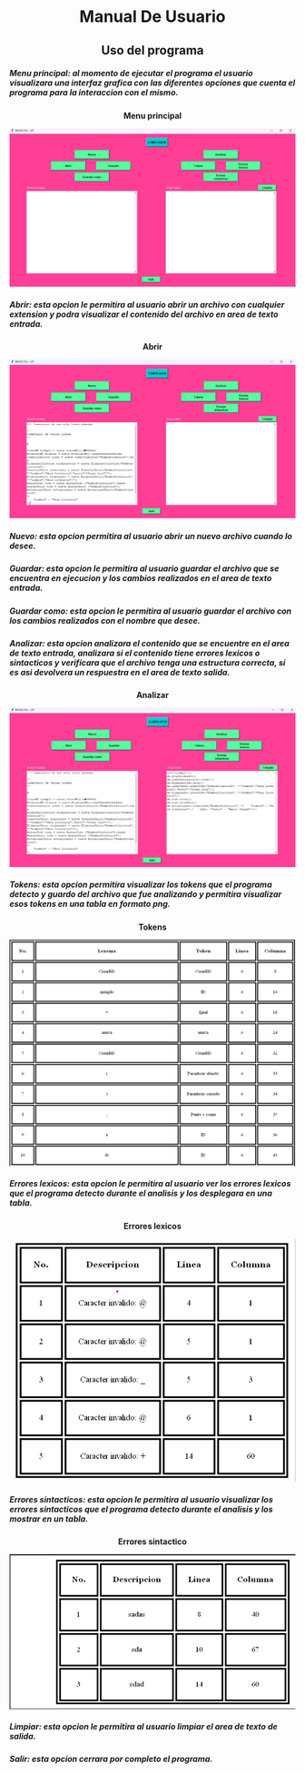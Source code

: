 # <center> Manual De Usuario </center>
## <center> Uso del programa </center>

##### **Menu principal:** al momento de ejecutar el programa el usuario visualizara una interfaz grafica con las diferentes opciones que cuenta el programa para la interaccion con el mismo.

**<center>Menu principal</center>** 

![Tokens](Menuprincipal.png)

##### **Abrir:** esta opcion le permitira al usuario abrir un archivo con cualquier extension y podra visualizar el contenido del archivo en area de texto entrada.

**<center>Abrir</center>** 

![Tokens](Abrir.png)

##### **Nuevo:** esta opcion permitira al usuario abrir un nuevo archivo cuando lo desee.

##### **Guardar:** esta opcion le permitira al usuario guardar el archivo que se encuentra en ejecucion y los cambios realizados en el area de texto entrada.

##### **Guardar como:** esta opcion le permitira al usuario guardar el archivo con los cambios realizados con el nombre que desee.

##### **Analizar:** esta opcion analizara el contenido que se encuentre en el area de texto entrada, analizara si el contenido tiene errores lexicos o sintacticos y verificara que el archivo tenga una estructura correcta, si es asi devolvera un respuestra en el area de texto salida.

**<center> Analizar </center>**

![Tokens](salida.png)

##### **Tokens:** esta opcion permitira visualizar los tokens que el programa detecto y guardo del archivo que fue analizando y permitira visualizar esos tokens en una tabla en formato png.

**<center> Tokens </center>**

![Tokens](Tokensboton.png)

##### **Errores lexicos:** esta opcion le permitira al usuario ver los errores lexicos que el programa detecto durante el analisis y los desplegara en una tabla.

**<center> Errores lexicos </center>**

![Tokens](Errores_lexicos.png)

##### **Errores sintacticos:** esta opcion le permitira al usuario visualizar los errores sintacticos que el programa detecto durante el analisis y los mostrar en un tabla.

**<center> Errores sintactico </center>**

![Tokens](Errores_sintacticos.png)

##### **Limpiar:** esta opcion le permitira al usuario limpiar el area de texto de salida.

##### **Salir:** esta opcion cerrara por completo el programa.